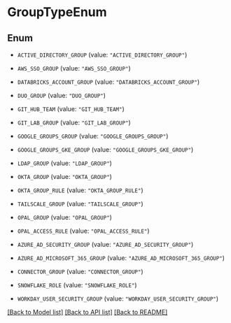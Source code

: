# GroupTypeEnum

## Enum


* `ACTIVE_DIRECTORY_GROUP` (value: `"ACTIVE_DIRECTORY_GROUP"`)

* `AWS_SSO_GROUP` (value: `"AWS_SSO_GROUP"`)

* `DATABRICKS_ACCOUNT_GROUP` (value: `"DATABRICKS_ACCOUNT_GROUP"`)

* `DUO_GROUP` (value: `"DUO_GROUP"`)

* `GIT_HUB_TEAM` (value: `"GIT_HUB_TEAM"`)

* `GIT_LAB_GROUP` (value: `"GIT_LAB_GROUP"`)

* `GOOGLE_GROUPS_GROUP` (value: `"GOOGLE_GROUPS_GROUP"`)

* `GOOGLE_GROUPS_GKE_GROUP` (value: `"GOOGLE_GROUPS_GKE_GROUP"`)

* `LDAP_GROUP` (value: `"LDAP_GROUP"`)

* `OKTA_GROUP` (value: `"OKTA_GROUP"`)

* `OKTA_GROUP_RULE` (value: `"OKTA_GROUP_RULE"`)

* `TAILSCALE_GROUP` (value: `"TAILSCALE_GROUP"`)

* `OPAL_GROUP` (value: `"OPAL_GROUP"`)

* `OPAL_ACCESS_RULE` (value: `"OPAL_ACCESS_RULE"`)

* `AZURE_AD_SECURITY_GROUP` (value: `"AZURE_AD_SECURITY_GROUP"`)

* `AZURE_AD_MICROSOFT_365_GROUP` (value: `"AZURE_AD_MICROSOFT_365_GROUP"`)

* `CONNECTOR_GROUP` (value: `"CONNECTOR_GROUP"`)

* `SNOWFLAKE_ROLE` (value: `"SNOWFLAKE_ROLE"`)

* `WORKDAY_USER_SECURITY_GROUP` (value: `"WORKDAY_USER_SECURITY_GROUP"`)


[[Back to Model list]](../README.md#documentation-for-models) [[Back to API list]](../README.md#documentation-for-api-endpoints) [[Back to README]](../README.md)


